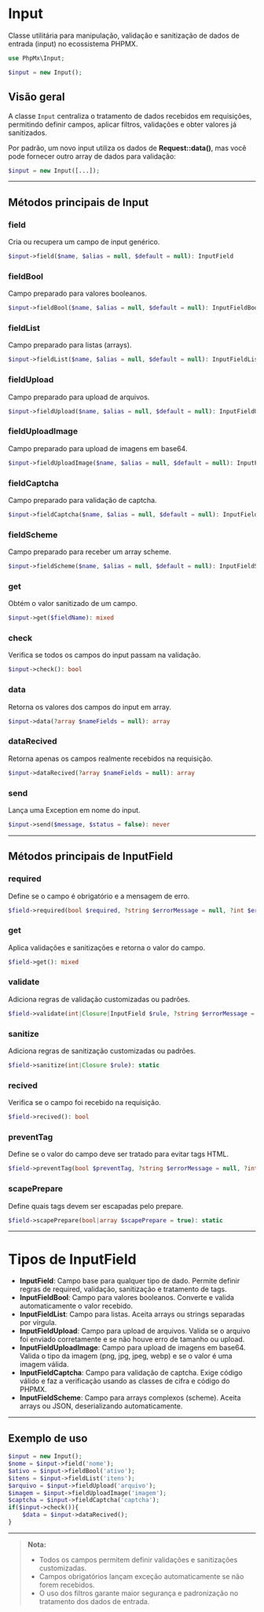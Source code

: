 # Input

Classe utilitária para manipulação, validação e sanitização de dados de entrada (input) no ecossistema PHPMX.

```php
use PhpMx\Input;

$input = new Input();
```

## Visão geral

A classe `Input` centraliza o tratamento de dados recebidos em requisições, permitindo definir campos, aplicar filtros, validações e obter valores já sanitizados.

Por padrão, um novo input utiliza os dados de **Request::data()**, mas você pode fornecer outro array de dados para validação:

```php
$input = new Input([...]);
```

---

## Métodos principais de Input

### field

Cria ou recupera um campo de input genérico.

```php
$input->field($name, $alias = null, $default = null): InputField
```

### fieldBool

Campo preparado para valores booleanos.

```php
$input->fieldBool($name, $alias = null, $default = null): InputFieldBool
```

### fieldList

Campo preparado para listas (arrays).

```php
$input->fieldList($name, $alias = null, $default = null): InputFieldList
```

### fieldUpload

Campo preparado para upload de arquivos.

```php
$input->fieldUpload($name, $alias = null, $default = null): InputFieldUpload
```

### fieldUploadImage

Campo preparado para upload de imagens em base64.

```php
$input->fieldUploadImage($name, $alias = null, $default = null): InputFieldUploadImage
```

### fieldCaptcha

Campo preparado para validação de captcha.

```php
$input->fieldCaptcha($name, $alias = null, $default = null): InputFieldCaptcha
```

### fieldScheme

Campo preparado para receber um array scheme.

```php
$input->fieldScheme($name, $alias = null, $default = null): InputFieldScheme
```

### get

Obtém o valor sanitizado de um campo.

```php
$input->get($fieldName): mixed
```

### check

Verifica se todos os campos do input passam na validação.

```php
$input->check(): bool
```

### data

Retorna os valores dos campos do input em array.

```php
$input->data(?array $nameFields = null): array
```

### dataRecived

Retorna apenas os campos realmente recebidos na requisição.

```php
$input->dataRecived(?array $nameFields = null): array
```

### send

Lança uma Exception em nome do input.

```php
$input->send($message, $status = false): never
```

---

## Métodos principais de InputField

### required

Define se o campo é obrigatório e a mensagem de erro.

```php
$field->required(bool $required, ?string $errorMessage = null, ?int $errorStatus = STS_BAD_REQUEST): static
```

### get

Aplica validações e sanitizações e retorna o valor do campo.

```php
$field->get(): mixed
```

### validate

Adiciona regras de validação customizadas ou padrões.

```php
$field->validate(int|Closure|InputField $rule, ?string $errorMessage = null, ?int $errorStatus = STS_BAD_REQUEST): static
```

### sanitize

Adiciona regras de sanitização customizadas ou padrões.

```php
$field->sanitize(int|Closure $rule): static
```

### recived

Verifica se o campo foi recebido na requisição.

```php
$field->recived(): bool
```

### preventTag

Define se o valor do campo deve ser tratado para evitar tags HTML.

```php
$field->preventTag(bool $preventTag, ?string $errorMessage = null, ?int $errorStatus = STS_BAD_REQUEST): static
```

### scapePrepare

Define quais tags devem ser escapadas pelo prepare.

```php
$field->scapePrepare(bool|array $scapePrepare = true): static
```

---

# Tipos de InputField

- **InputField**: Campo base para qualquer tipo de dado. Permite definir regras de required, validação, sanitização e tratamento de tags.
- **InputFieldBool**: Campo para valores booleanos. Converte e valida automaticamente o valor recebido.
- **InputFieldList**: Campo para listas. Aceita arrays ou strings separadas por vírgula.
- **InputFieldUpload**: Campo para upload de arquivos. Valida se o arquivo foi enviado corretamente e se não houve erro de tamanho ou upload.
- **InputFieldUploadImage**: Campo para upload de imagens em base64. Valida o tipo da imagem (png, jpg, jpeg, webp) e se o valor é uma imagem válida.
- **InputFieldCaptcha**: Campo para validação de captcha. Exige código válido e faz a verificação usando as classes de cifra e código do PHPMX.
- **InputFieldScheme**: Campo para arrays complexos (scheme). Aceita arrays ou JSON, deserializando automaticamente.

---

## Exemplo de uso

```php
$input = new Input();
$nome = $input->field('nome');
$ativo = $input->fieldBool('ativo');
$itens = $input->fieldList('itens');
$arquivo = $input->fieldUpload('arquivo');
$imagem = $input->fieldUploadImage('imagem');
$captcha = $input->fieldCaptcha('captcha');
if($input->check()){
    $data = $input->dataRecived();
}
```

---

> **Nota:**
>
> - Todos os campos permitem definir validações e sanitizações customizadas.
> - Campos obrigatórios lançam exceção automaticamente se não forem recebidos.
> - O uso dos filtros garante maior segurança e padronização no tratamento dos dados de entrada.
